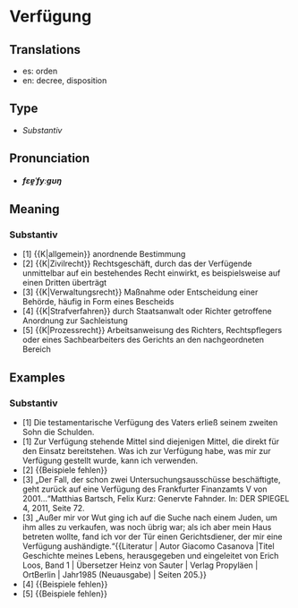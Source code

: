 # Verfügung
## Translations
- es: orden
- en: decree, disposition
## Type
- _Substantiv_
## Pronunciation
- **_fɛɐ̯ˈfyːɡʊŋ_**
## Meaning
### Substantiv
- [1] {{K|allgemein}} anordnende Bestimmung
- [2] {{K|Zivilrecht}} Rechtsgeschäft, durch das der Verfügende unmittelbar auf ein bestehendes Recht einwirkt, es beispielsweise auf einen Dritten überträgt
- [3] {{K|Verwaltungsrecht}} Maßnahme oder Entscheidung einer Behörde, häufig in Form eines Bescheids
- [4] {{K|Strafverfahren}} durch Staatsanwalt oder Richter getroffene Anordnung zur Sachleistung
- [5] {{K|Prozessrecht}} Arbeitsanweisung des Richters, Rechtspflegers oder eines Sachbearbeiters des Gerichts an den nachgeordneten Bereich
## Examples
### Substantiv
- [1] Die testamentarische Verfügung des Vaters erließ seinem zweiten Sohn die Schulden.
- [1] Zur Verfügung stehende Mittel sind diejenigen Mittel, die direkt für den Einsatz bereitstehen. Was ich zur Verfügung habe, was mir zur Verfügung gestellt wurde, kann ich verwenden.
- [2] {{Beispiele fehlen}}
- [3] „Der Fall, der schon zwei Untersuchungsausschüsse beschäftigte, geht zurück auf eine Verfügung des Frankfurter Finanzamts V von 2001…“<ref>Matthias Bartsch, Felix Kurz: Genervte Fahnder. In: DER SPIEGEL 4, 2011, Seite 72.</ref>
- [3] „Außer mir vor Wut ging ich auf die Suche nach einem Juden, um ihm alles zu verkaufen, was noch übrig war; als ich aber mein Haus betreten wollte, fand ich vor der Tür einen Gerichtsdiener, der mir eine Verfügung aushändigte.“<ref>{{Literatur | Autor Giacomo Casanova |Titel Geschichte meines Lebens, herausgegeben und eingeleitet von Erich Loos, Band 1 | Übersetzer Heinz von Sauter | Verlag Propyläen | OrtBerlin | Jahr1985 (Neuausgabe) | Seiten 205.}}</ref>
- [4] {{Beispiele fehlen}}
- [5] {{Beispiele fehlen}}
